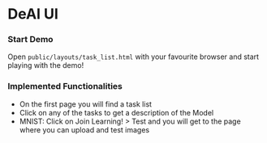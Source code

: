 # DeAI UI

### Start Demo
Open `public/layouts/task_list.html` with your favourite browser and start playing with the demo!

### Implemented Functionalities
- On the first page you will find a task list
- Click on any of the tasks to get a description of the Model
- MNIST: Click on Join Learning! > Test and you will get to the page where you can upload and test images 

